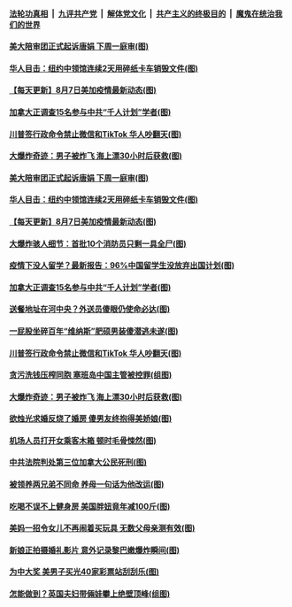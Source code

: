 ####  [法轮功真相](../../../../basic/blob/master/README.md?t=08081331) &nbsp;|&nbsp; [九评共产党](../../../../9ping.md/blob/master/README.md?t=08081331) &nbsp;|&nbsp; [解体党文化](../../../../jtdwh.md/blob/master/README.md?t=08081331)  &nbsp;|&nbsp; [共产主义的终极目的](../../../../gczydzjmd.md/blob/master/README.md?t=08081331) &nbsp;|&nbsp; [魔鬼在统治我们的世界](../../../../mgztzwmdsj.md/blob/master/README.md?t=08081331) 

#### [美大陪审团正式起诉唐娟 下周一庭审(图)](../pages/p3/942248.md?t=08081331) 

#### [华人目击：纽约中领馆连续2天用碎纸卡车销毁文件(图)](../pages/p3/942241.md?t=08081331) 

#### [【每天更新】8月7日美加疫情最新动态(图)](../pages/p3/941940.md?t=08081331) 

#### [加拿大正调查15名参与中共“千人计划”学者(图)](../pages/p3/942229.md?t=08081331) 

#### [川普签行政命令禁止微信和TikTok 华人吵翻天(图)](../pages/p3/942196.md?t=08081331) 

#### [大爆炸奇迹：男子被炸飞 海上漂30小时后获救(图)](../pages/p3/942106.md?t=08081331) 

#### [美大陪审团正式起诉唐娟 下周一庭审(图)](../pages/p3/942248.md?t=08081331) 

#### [华人目击：纽约中领馆连续2天用碎纸卡车销毁文件(图)](../pages/p3/942241.md?t=08081331) 

#### [【每天更新】8月7日美加疫情最新动态(图)](../pages/p3/941940.md?t=08081331) 

#### [大爆炸骇人细节：首批10个消防员只剩一具全尸(图)](../pages/p3/942232.md?t=08081331) 

#### [疫情下没人留学？最新报告：96%中国留学生没放弃出国计划(图)](../pages/p3/942227.md?t=08081331) 

#### [加拿大正调查15名参与中共“千人计划”学者(图)](../pages/p3/942229.md?t=08081331) 

#### [送餐地址在河中央？外送员傻眼仍使命必达(图)](../pages/p3/942214.md?t=08081331) 

#### [一屁股坐碎百年“维纳斯”肥硕男装傻潜逃未遂(图)](../pages/p3/942160.md?t=08081331) 

#### [川普签行政命令禁止微信和TikTok 华人吵翻天(图)](../pages/p3/942196.md?t=08081331) 

#### [贪污洗钱压榨同胞 塞班岛中国主管被控罪(组图)](../pages/p3/942143.md?t=08081331) 

#### [大爆炸奇迹：男子被炸飞 海上漂30小时后获救(图)](../pages/p3/942106.md?t=08081331) 

#### [欲烛光求婚反烧了婚房 傻男友终抱得美娇娘(图)](../pages/p3/942109.md?t=08081331) 

#### [机场人员打开女乘客木箱 顿时毛骨悚然(图)](../pages/p3/942102.md?t=08081331) 

#### [中共法院判处第三位加拿大公民死刑(图)](../pages/p3/942099.md?t=08081331) 

#### [被领养两兄弟不同命 养母一句话为他改运(图)](../pages/p3/942101.md?t=08081331) 

#### [吃喝不误不上健身房 美国胖妞竟年减100斤(图)](../pages/p3/942098.md?t=08081331) 

#### [美妈一招令女儿不再闹着买玩具 无数父母亲测有效(图)](../pages/p3/942079.md?t=08081331) 

#### [新娘正拍摄婚礼影片 意外记录黎巴嫩爆炸瞬间(图)](../pages/p3/942070.md?t=08081331) 

#### [为中大奖 美男子买光40家彩票站刮刮乐(图)](../pages/p3/942025.md?t=08081331) 

#### [怎能做到？英国夫妇带倆娃攀上绝壁顶峰(组图)](../pages/p3/942017.md?t=08081331) 

